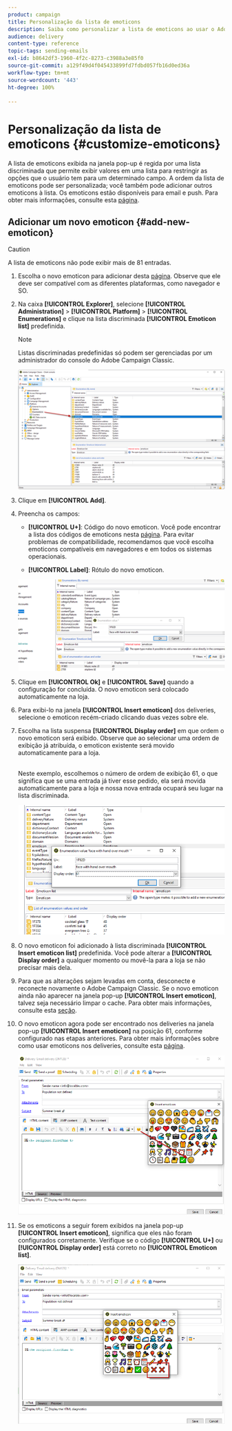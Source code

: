 ```yaml
---
product: campaign
title: Personalização da lista de emoticons
description: Saiba como personalizar a lista de emoticons ao usar o Adobe Campaign Classic.
audience: delivery
content-type: reference
topic-tags: sending-emails
exl-id: b8642df3-1960-4f2c-8273-c3988a3e85f0
source-git-commit: a129f49d4f045433899fd7fdbd057fb16d0ed36a
workflow-type: tm+mt
source-wordcount: '443'
ht-degree: 100%

---
```


# Personalização da lista de emoticons {#customize-emoticons}

A lista de emoticons exibida na janela pop-up é regida por uma lista discriminada que permite exibir valores em uma lista para restringir as opções que o usuário tem para um determinado campo.
A ordem da lista de emoticons pode ser personalizada; você também pode adicionar outros emoticons à lista.
Os emoticons estão disponíveis para email e push. Para obter mais informações, consulte esta [página](defining-the-email-content.md#inserting-emoticons).

## Adicionar um novo emoticon {#add-new-emoticon}

>[!CAUTION]
>
>A lista de emoticons não pode exibir mais de 81 entradas.

1. Escolha o novo emoticon para adicionar desta [página](https://unicode.org/emoji/charts/full-emoji-list.html). Observe que ele deve ser compatível com as diferentes plataformas, como navegador e SO.

1. Na caixa **[!UICONTROL Explorer]**, selecione **[!UICONTROL Administration]** > **[!UICONTROL Platform]** > **[!UICONTROL Enumerations]** e clique na lista discriminada **[!UICONTROL Emoticon list]** predefinida.

   >[!NOTE]
   >
   >Listas discriminadas predefinidas só podem ser gerenciadas por um administrador do console do Adobe Campaign Classic.

   ![](assets/emoticon_1.png)

1. Clique em **[!UICONTROL Add]**.

1. Preencha os campos:

   * **[!UICONTROL U+]**: Código do novo emoticon. Você pode encontrar a lista dos códigos de emoticons nesta [página](https://unicode.org/emoji/charts/full-emoji-list.html).
Para evitar problemas de compatibilidade, recomendamos que você escolha emoticons compatíveis em navegadores e em todos os sistemas operacionais.

   * **[!UICONTROL Label]**: Rótulo do novo emoticon.

   ![](assets/emoticon_5.png)

1. Clique em **[!UICONTROL Ok]** e **[!UICONTROL Save]** quando a configuração for concluída.
O novo emoticon será colocado automaticamente na loja.

1. Para exibi-lo na janela **[!UICONTROL Insert emoticon]** dos deliveries, selecione o emoticon recém-criado clicando duas vezes sobre ele.

1. Escolha na lista suspensa **[!UICONTROL Display order]** em que ordem o novo emoticon será exibido. Observe que ao selecionar uma ordem de exibição já atribuída, o emoticon existente será movido automaticamente para a loja.

   <br>Neste exemplo, escolhemos o número de ordem de exibição 61, o que significa que se uma entrada já tiver esse pedido, ela será movida automaticamente para a loja e nossa nova entrada ocupará seu lugar na lista discriminada.

   ![](assets/emoticon_2.png)

1. O novo emoticon foi adicionado à lista discriminada **[!UICONTROL Insert emoticon list]** predefinida. Você pode alterar a **[!UICONTROL Display order]** a qualquer momento ou movê-la para a loja se não precisar mais dela.

1. Para que as alterações sejam levadas em conta, desconecte e reconecte novamente o Adobe Campaign Classic. Se o novo emoticon ainda não aparecer na janela pop-up **[!UICONTROL Insert emoticon]**, talvez seja necessário limpar o cache. Para obter mais informações, consulte esta [seção](../../platform/using/faq-campaign-config.md#perform-soft-cache-clear).

1. O novo emoticon agora pode ser encontrado nos deliveries na janela pop-up **[!UICONTROL Insert emoticon]** na posição 61, conforme configurado nas etapas anteriores. Para obter mais informações sobre como usar emoticons nos deliveries, consulte esta [página](defining-the-email-content.md#inserting-emoticons).

   ![](assets/emoticon_4.png)

1. Se os emoticons a seguir forem exibidos na janela pop-up **[!UICONTROL Insert emoticon]**, significa que eles não foram configurados corretamente. Verifique se o código **[!UICONTROL U+]** ou **[!UICONTROL Display order]** está correto no **[!UICONTROL Emoticon list]**.

   ![](assets/emoticon_6.png)
